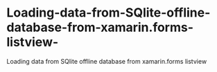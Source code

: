 # Loading-data-from-SQlite-offline-database-from-xamarin.forms-listview-
Loading data from SQlite offline database from xamarin.forms listview 
